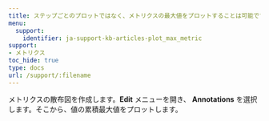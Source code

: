 ```yaml
---
title: ステップごとのプロットではなく、メトリクスの最大値をプロットすることは可能ですか？
menu:
  support:
    identifier: ja-support-kb-articles-plot_max_metric
support:
- メトリクス
toc_hide: true
type: docs
url: /support/:filename
---
```


メトリクスの散布図を作成します。**Edit** メニューを開き、 **Annotations** を選択します。そこから、値の累積最大値をプロットします。